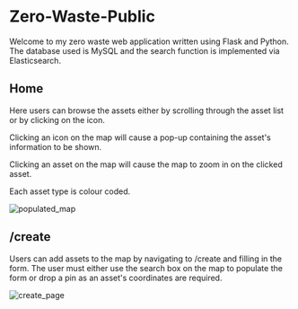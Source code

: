 # Zero-Waste-Public

Welcome to my zero waste web application written using Flask and Python. The database used is MySQL and the search function is implemented via Elasticsearch.

## Home
Here users can browse the assets either by scrolling through the asset list or by clicking on the icon.

Clicking an icon on the map will cause a pop-up containing the asset's information to be shown.

Clicking an asset on the map will cause the map to zoom in on the clicked asset.

Each asset type is colour coded. 

![populated_map](https://user-images.githubusercontent.com/34558221/50674141-4e066b80-0f98-11e9-8043-4315d9122f3d.png)

## /create
Users can add assets to the map by navigating to /create and filling in the form. The user must either use the search box on the map to populate the form or drop a pin as an asset's coordinates are required.

![create_page](https://user-images.githubusercontent.com/34558221/50674140-4e066b80-0f98-11e9-84c6-8c3b3c1e4456.png)
